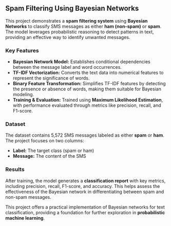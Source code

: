## Spam Filtering Using Bayesian Networks  

This project demonstrates a **spam filtering system** using **Bayesian Networks** to classify SMS messages as either **ham (non-spam)** or **spam**. The model leverages probabilistic reasoning to detect patterns in text, providing an effective way to identify unwanted messages.  

### Key Features  
- **Bayesian Network Model:** Establishes conditional dependencies between the message label and word occurrences.  
- **TF-IDF Vectorization:** Converts the text data into numerical features to represent the significance of words.  
- **Binary Feature Transformation:** Simplifies TF-IDF features by detecting the presence or absence of words, making them suitable for Bayesian modeling.  
- **Training & Evaluation:** Trained using **Maximum Likelihood Estimation**, with performance evaluated through metrics like precision, recall, and F1-score.  

### Dataset  
The dataset contains 5,572 SMS messages labeled as either **spam** or **ham**. The project focuses on two columns:
- **Label:** The target class (spam or ham)  
- **Message:** The content of the SMS  

### Results  
After training, the model generates a **classification report** with key metrics, including precision, recall, F1-score, and accuracy. This helps assess the effectiveness of the Bayesian network in differentiating between spam and non-spam messages.  

This project offers a practical implementation of Bayesian networks for text classification, providing a foundation for further exploration in **probabilistic machine learning**.
